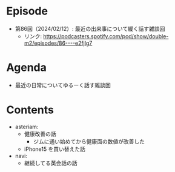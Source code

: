 # Episode

- 第86回（2024/02/12）: 最近の出来事について緩く話す雑談回
  - リンク: https://podcasters.spotify.com/pod/show/double-m2/episodes/86----e2fjlg7

# Agenda

- 最近の日常についてゆるーく話す雑談回

# Contents

- asteriam:
  - 健康改善の話
    - ジムに通い始めてから健康面の数値が改善した
  - iPhone15 を買い替えた話
- navi:
  - 継続してる英会話の話
